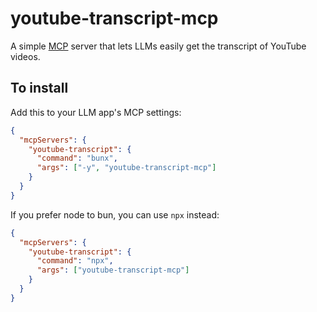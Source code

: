 # youtube-transcript-mcp

A simple [MCP](https://modelcontextprotocol.io/) server that lets LLMs easily get the transcript of YouTube videos.

## To install

Add this to your LLM app's MCP settings:

```json
{
  "mcpServers": {
    "youtube-transcript": {
      "command": "bunx",
      "args": ["-y", "youtube-transcript-mcp"]
    }
  }
}
```

If you prefer node to bun, you can use `npx` instead:

```json
{
  "mcpServers": {
    "youtube-transcript": {
      "command": "npx",
      "args": ["youtube-transcript-mcp"]
    }
  }
}

